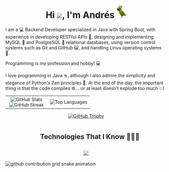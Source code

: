 <h1 align="center">Hi <img src="https://media.giphy.com/media/hvRJCLFzcasrR4ia7z/giphy.gif" width="30">, I'm Andrés <img height="40" src="/images/parrot.gif"></h1>




<p>
I am a 💻 Backend Developer specialized in Java with Spring Boot, with experience in developing RESTful APIs 📡, designing and implementing MySQL 🐬 and
PostgreSQL 🐘 relational databases, using version control systems such as Git and GitHub 😺, and handling Linux operating systems 🐧.

Programming is my profession and hobby! 💻

I love programming in Java ☕, although I also admire the simplicity and elegance of Python's Zen principles 🐍. At the end of the day, the important thing is that the code compiles ⚙️... or at least doesn't explode too much 💥!
</p>





<!--- stats & Trophy (start) -->
<p align="center">
<!--- stats (start) -->
<table align="center" border="0">
<tr>
<td width="50%" align="center">
<img src="https://github-readme-stats.vercel.app/api?username=Andres-Bermudez&theme=dark&show_icons=true&count_private=true" alt="GitHub Stats" />
<br />
<img title="🔥 Get streak stats for your profile at git.io/streak-stats" alt="GitHub Streak" src="https://github-readme-streak-stats.herokuapp.com/?user=Andres-Bermudez&theme=dark&hide_border=false" /> 
</td>

<td width="50%" align="center">
<img src="https://github-readme-stats.anuraghazra1.vercel.app/api/top-langs/?username=Andres-Bermudez&theme=dark&hide_border=true&no-bg=true&no-frame=true&langs_count=10&count_private=true" alt="Top Languages" />

</td>
</tr>
</table>
<!--- stats (end) -->

<!--- trophy (start) -->
<div align="center">
<a href="https://github.com/ryo-ma/github-profile-trophy" title="Go to Source">
  <img src="https://github-profile-trophy.vercel.app/?username=Andres-Bermudez&theme=radical&row=1&column=7&margin-h=15&margin-w=5&no-bg=true" alt="GitHub Trophy" width="84%" />
</a>
</div>
<!--- trophy (end) -->
</p>        
<!--- stats & Trophy (end) -->








<div id="user-content-toc">
  <ul align="center">
    <summary><h2 style="display: inline-block">Technologies That I Know 👨🏻‍💻</h2></summary>
  </ul>
</div>
<!--tech stack icons-->
<p align="center">
  <a href="https://skillicons.dev">
    <img src="https://skillicons.dev/icons?i=java,spring,postgres,mysql,linux,git,github,html,css,js,postman,py,idea,vscode,linkedin,stackoverflow,discord&perline=14" />
  </a>
</p>




<picture>
  <!-- Fuente para el esquema oscuro -->
  <source media="(prefers-color-scheme: dark)" srcset="https://raw.githubusercontent.com/Andres-Bermudez/Andres-Bermudez/output/github-contribution-grid-snake-dark.svg">
  
  <!-- Fuente para el esquema claro -->
  <source media="(prefers-color-scheme: light)" srcset="https://raw.githubusercontent.com/Andres-Bermudez/Andres-Bermudez/output/github-contribution-grid-snake.svg">
  
  <!-- Imagen por defecto en caso de que no se detecte el esquema de color -->
  <img alt="github contribution grid snake animation" src="https://raw.githubusercontent.com/Andres-Bermudez/Andres-Bermudez/output/github-contribution-grid-snake.svg">
</picture>
 





<!--
**Andres-Bermudez/Andres-Bermudez** is a ✨ _special_ ✨ repository because its `README.md` (this file) appears on your GitHub profile.

Here are some ideas to get you started:

- 🔭 I’m currently working on ...
- 🌱 I’m currently learning ...
- 👯 I’m looking to collaborate on ...
- 🤔 I’m looking for help with ...
- 💬 Ask me about ...
- 📫 How to reach me: ...
- 😄 Pronouns: ...
- ⚡ Fun fact: ...
-->
